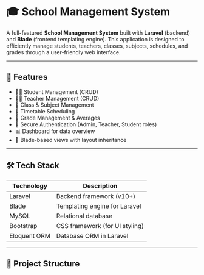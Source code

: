 # 🎓 School Management System

A full-featured **School Management System** built with **Laravel** (backend) and **Blade** (frontend templating engine). This application is designed to efficiently manage students, teachers, classes, subjects, schedules, and grades through a user-friendly web interface.

---

## 🚀 Features

- 🧑‍🎓 Student Management (CRUD)
- 👩‍🏫 Teacher Management (CRUD)
- 🏫 Class & Subject Management
- 📅 Timetable Scheduling
- 📝 Grade Management & Averages
- 🔐 Secure Authentication (Admin, Teacher, Student roles)
- 📊 Dashboard for data overview
- 🧩 Blade-based views with layout inheritance

---

## 🛠️ Tech Stack

| Technology     | Description                     |
|----------------|---------------------------------|
| Laravel        | Backend framework (v10+)        |
| Blade          | Templating engine for Laravel   |
| MySQL          | Relational database             |
| Bootstrap      | CSS framework (for UI styling)  |
| Eloquent ORM   | Database ORM in Laravel         |

---

## 📂 Project Structure

